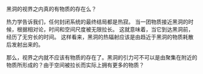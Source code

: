 黑洞的视界之内真的有物质的存在么？

热力学告诉我们，任何封闭系统的最终结局都是热寂。
当一团物质接近黑洞的时候，根据相对论，时间和空间尺度被无限拉长。
这就意味着，当它到达黑洞前，经历了无穷长的时间。
这样看来，黑洞的热辐射应该是由趋近于黑洞的物质耗散后发射出来的。

那么，视界之内就不应该有物质的存在了。黑洞的引力可不可以是由聚集在附近的物质所形成的？由于空间被拉长而实际上拥有更多的物质？
